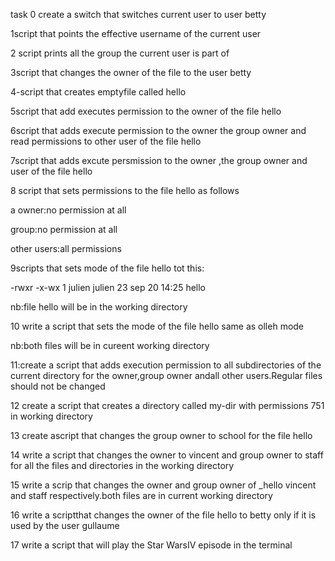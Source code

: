 task 0  create a switch that switches current user to user betty

1script that points the effective username of the current user

2 script prints all the group the current user is part of

3script that changes the owner of the file to the user betty

4-script that creates emptyfile called hello

5script that add executes permission to the owner of the file hello

6script that adds execute permission to the owner the group owner and read permissions to other user of the file hello

7script that adds excute persmission to the owner ,the group owner and user of the file hello

8 script that sets permissions to the file hello as follows

a owner:no permission at all

group:no permission at all 

other users:all permissions

9scripts that sets mode of the file hello tot this:

-rwxr -x-wx 1 julien julien 23 sep 20 14:25 hello

nb:file hello will be in the working directory

10 write a script that sets the mode of the file hello same as olleh mode 

nb:both files will be in cureent working directory

11:create a script that adds execution permission to all subdirectories of the current directory for the owner,group owner andall other users.Regular files should not be changed

12 create a script that creates a directory called my-dir with permissions 751 in working directory

13 create ascript that changes the group owner to school for the file hello

14 write a script that changes the owner to vincent and group owner to staff for all the files and directories in the working directory

15 write a scrip that changes the owner and group owner of _hello vincent  and staff respectively.both files are in current working directory

16 write a scriptthat changes the owner of the file hello to betty only if it is used by the user gullaume

17 write a script that will play the Star WarsIV episode in the terminal
